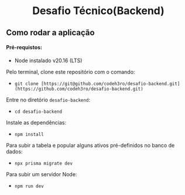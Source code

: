 <h1 align="center">Desafio Técnico(Backend) </h1>

<h2>Como rodar a aplicação</h2>



<h4>Pré-requistos:</h4>

- Node instalado v20.16 (LTS)

Pelo terminal, clone este repositório com o comando:

- `git clone [https://git@github.com/codeh3ro/desafio-backend.git](https://github.com/codeh3ro/desafio-backend.git)`

Entre no diretório `desafio-backend`:

- `cd desafio-backend`

Instale as dependências:

- `npm install`

Para subir a tabela e popular alguns ativos pré-definidos no banco de dados:

- `npx prisma migrate dev`

Para subir um servidor Node:

- `npm run dev`
